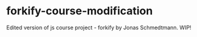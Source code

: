 # forkify-course-modification

Edited version of js course project - forkify by Jonas Schmedtmann.
WIP!

